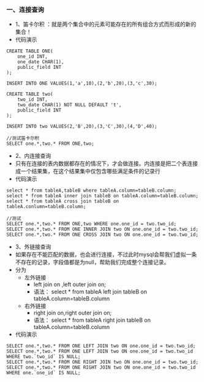 ### 一、连接查询

* 1、笛卡尔积 ：就是两个集合中的元素可能存在的所有组合方式而形成的新的集合！
* 代码演示
```
CREATE TABLE ONE(
    one_id INT,
    one_date CHAR(1),
    public_field INT
);

INSERT INTO ONE VALUES(1,'a',10),(2,'b',20),(3,'c',30);

CREATE TABLE two(
    two_id INT,
    two_date CHAR(1) NOT NULL DEFAULT 't',
    public_field INT
);

INSERT INTO two VALUES(2,'B',20),(3,'C',30),(4,'D',40);

//测试笛卡尔积
SELECT one.*,two.* FROM ONE,two;

```

* 2、内连接查询
* 只有在连接的表内数据都存在的情况下，才会做连接。内连接是把二个表连接成一个结果集，在这个结果集中仅包含哪些满足条件的记录行
* 代码演示
```
select * from tableA,tableB where tableA.column=tableB.column;
select * from tableA inner join tableB on tableA.column=tableB.column;
select * from tableA cross join tableB on tableA.conlumn=tableB.column;

//测试
SELECT one.*,two.* FROM ONE,two WHERE one.one_id = two.two_id;
SELECT one.*,two.* FROM ONE INNER JOIN two ON one.one_id = two.two_id;
SELECT one.*,two.* FROM ONE CROSS JOIN two ON one.one_id = two.two_id;
```

* 3、外链接查询
* 如果存在不能匹配的数据，也会进行连接，不过此时mysql会帮我们虚拟一条不存在的记录，字段值都是为null，帮助我们完成整个连接记录。
* 分为
  * 左外链接
    * left join on ,left outer join on;
    * 语法： select * from tableA left join tableB on tableA.column=tableB.column
  * 右外链接
    * right join on,right outer join on;
    * 语法： select * from tableA right join tableB on tableA.column=tableB.column
* 代码演示
```
SELECT one.*,two.* FROM ONE LEFT JOIN two ON one.one_id = two.two_id;
SELECT one.*,two.* FROM ONE LEFT JOIN two ON one.one_id = two.two_id WHERE two.`two_id` IS NULL;
SELECT one.*,two.* FROM ONE RIGHT JOIN two ON one.one_id = two.two_id;
SELECT one.*,two.* FROM ONE RIGHT JOIN two ON one.one_id = two.two_id WHERE one.`one_id` IS NULL;
```